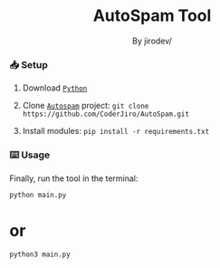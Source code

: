 <h1 align="center">AutoSpam Tool</h1>
<p align="center">By jirodev/<p>

### 📥 Setup
1. Download [`Python`](https://www.python.org/downloads/)
  
2. Clone [`Autospam`](https://github.com/CoderJiro/AutoSpam) project:
```git clone https://github.com/CoderJiro/AutoSpam.git```
  
3. Install modules:
```pip install -r requirements.txt ```

### ⌨️ Usage
Finally, run the tool in the terminal:

```
python main.py
```
# or
  
```
python3 main.py
```
